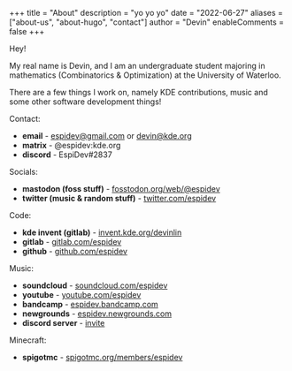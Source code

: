 +++
title = "About"
description = "yo yo yo"
date = "2022-06-27"
aliases = ["about-us", "about-hugo", "contact"]
author = "Devin"
enableComments = false
+++

Hey!

My real name is Devin, and I am an undergraduate student majoring in mathematics (Combinatorics & Optimization) at the University of Waterloo.

There are a few things I work on, namely KDE contributions, music and some other software development things!

Contact:

* **email** - espidev@gmail.com or devin@kde.org
* **matrix** - @espidev:kde.org
* **discord** - EspiDev#2837

Socials:

* **mastodon (foss stuff)** - [fosstodon.org/web/@espidev](https://fosstodon.org/web/@espidev)
* **twitter (music & random stuff)** - [twitter.com/espidev](https://twitter.com/espidev)

Code:

* **kde invent (gitlab)** - [invent.kde.org/devinlin](https://invent.kde.org/devinlin)
* **gitlab** - [gitlab.com/espidev](https://gitlab.com/espidev)
* **github** - [github.com/espidev](https://github.com/espidev)

Music:

* **soundcloud** - [soundcloud.com/espidev](https://soundcloud.com/espidev)
* **youtube** - [youtube.com/espidev](https://youtube.com/espidev)
* **bandcamp** - [espidev.bandcamp.com](https://espidev.bandcamp.com)
* **newgrounds** - [espidev.newgrounds.com](https://espidev.newgrounds.com)
* **discord server** - [invite](https://discord.com/invite/JzN6zN3)

Minecraft:

* **spigotmc** - [spigotmc.org/members/espidev](https://www.spigotmc.org/members/espidev.603037/)
